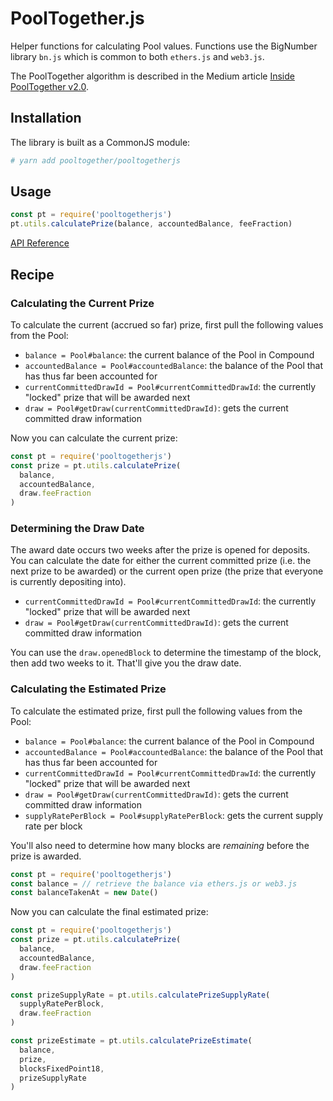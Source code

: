 # PoolTogether.js

Helper functions for calculating Pool values.  Functions use the BigNumber library `bn.js` which is common to both `ethers.js` and `web3.js`.

The PoolTogether algorithm is described in the Medium article [Inside PoolTogether v2.0](https://medium.com/pooltogether/inside-pooltogether-v2-0-e7d0e1b90a08).

## Installation

The library is built as a CommonJS module:

```bash
# yarn add pooltogether/pooltogetherjs
```

## Usage

```javascript
const pt = require('pooltogetherjs')
pt.utils.calculatePrize(balance, accountedBalance, feeFraction)
```

[API Reference](https://pooltogether.github.io/pooltogetherjs/index.html)

## Recipe

### Calculating the Current Prize

To calculate the current (accrued so far) prize, first pull the following values from the Pool:

- `balance = Pool#balance`: the current balance of the Pool in Compound
- `accountedBalance = Pool#accountedBalance`: the balance of the Pool that has thus far been accounted for
- `currentCommittedDrawId = Pool#currentCommittedDrawId`: the currently "locked" prize that will be awarded next
- `draw = Pool#getDraw(currentCommittedDrawId)`: gets the current committed draw information

Now you can calculate the current prize:

```javascript
const pt = require('pooltogetherjs')
const prize = pt.utils.calculatePrize(
  balance,
  accountedBalance,
  draw.feeFraction
)
```

### Determining the Draw Date

The award date occurs two weeks after the prize is opened for deposits.  You can calculate the date for either the current committed prize (i.e. the next prize to be awarded) or the current open prize (the prize that everyone is currently depositing into).

- `currentCommittedDrawId = Pool#currentCommittedDrawId`: the currently "locked" prize that will be awarded next
- `draw = Pool#getDraw(currentCommittedDrawId)`: gets the current committed draw information

You can use the `draw.openedBlock` to determine the timestamp of the block, then add two weeks to it.  That'll give you the draw date.

### Calculating the Estimated Prize

To calculate the estimated prize, first pull the following values from the Pool:

- `balance = Pool#balance`: the current balance of the Pool in Compound
- `accountedBalance = Pool#accountedBalance`: the balance of the Pool that has thus far been accounted for
- `currentCommittedDrawId = Pool#currentCommittedDrawId`: the currently "locked" prize that will be awarded next
- `draw = Pool#getDraw(currentCommittedDrawId)`: gets the current committed draw information
- `supplyRatePerBlock = Pool#supplyRatePerBlock`: gets the current supply rate per block

You'll also need to determine how many blocks are *remaining* before the prize is awarded.

```javascript
const pt = require('pooltogetherjs')
const balance = // retrieve the balance via ethers.js or web3.js
const balanceTakenAt = new Date()
```

Now you can calculate the final estimated prize:

```javascript
const pt = require('pooltogetherjs')
const prize = pt.utils.calculatePrize(
  balance,
  accountedBalance,
  draw.feeFraction
)

const prizeSupplyRate = pt.utils.calculatePrizeSupplyRate(
  supplyRatePerBlock,
  draw.feeFraction
)

const prizeEstimate = pt.utils.calculatePrizeEstimate(
  balance,
  prize,
  blocksFixedPoint18,
  prizeSupplyRate
)

```
